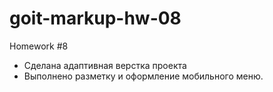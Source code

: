 # goit-markup-hw-08

Homework #8

- Сделана адаптивная верстка проекта
- Выполнено разметку и оформление мобильного меню.
